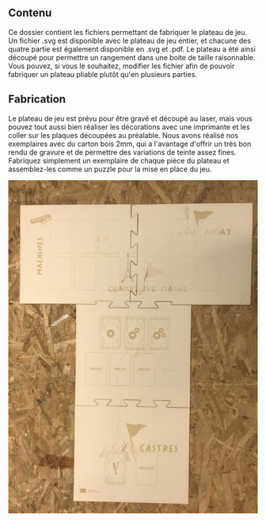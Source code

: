 ## Contenu

Ce dossier contient les fichiers permettant de fabriquer le plateau de jeu.
Un fichier .svg est disponible avec le plateau de jeu entier, et chacune des quatre partie est également disponible en .svg et .pdf. Le plateau a été ainsi découpé pour permettre un rangement dans une boite de taille raisonnable.
Vous pouvez, si vous le souhaitez, modifier les fichier afin de pouvoir fabriquer un plateau pliable plutôt qu'en plusieurs parties.

## Fabrication

Le plateau de jeu est prévu pour être gravé et découpé au laser, mais vous pouvez tout aussi bien réaliser les décorations avec une imprimante et les coller sur les plaques découpées au préalable.
Nous avons réalisé nos exemplaires avec du carton bois 2mm, qui a l'avantage d'offrir un très bon rendu de gravure et de permettre des variations de teinte assez fines.
Fabriquez simplement un exemplaire de chaque pièce du plateau et assemblez-les comme un puzzle pour la mise en place du jeu.

![Plateau Makers' Quest](6E9DE74A-6F55-43F7-A5F2-2CEDFCC414CE_1_201_a.jpeg)

